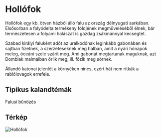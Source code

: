 # Hollófok

Hollófok egy kb. ötven házból álló falu az ország délnyugati sarkában. Elsősorban a folyódelta termékeny földjének megműveléséből élnek, bár természetesen a folyami halászat is gazdag zsákmánnyal kecsegtet.

Szabad királyi faluként adót az uralkodónak leginkább gabonában és sajtban fizetnek, a szerzeteseknek meg halban, amit a nyári hónapok meleg, óceáni szele szárít meg. Ami gabonát megtartanak maguknak, azt Domblak malmaiban őrlik meg, ill. főzik meg sörnek.

Állandó katonai jelenlét a környéken nincs, ezért hát nem ritkák a rablólovagok errefele.

## Tipikus kalandtémák

Falusi bűnözés

## Térkép

![Hollófok](/assets/lore/maps/ravenbluff_hu.png)